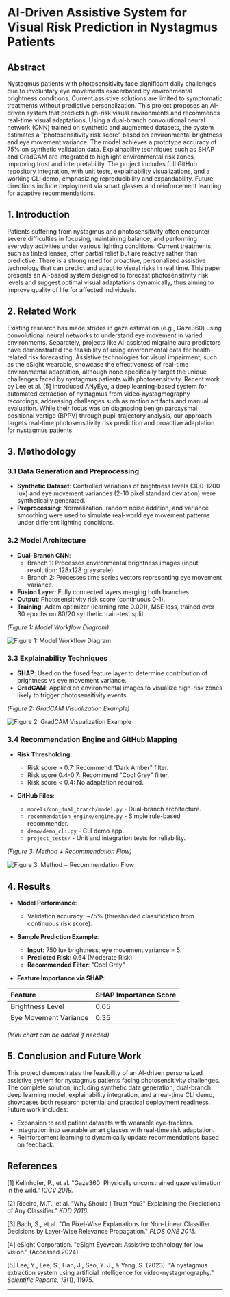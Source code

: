 # AI-Driven Assistive System for Visual Risk Prediction in Nystagmus Patients

## Abstract

Nystagmus patients with photosensitivity face significant daily challenges due to involuntary eye movements exacerbated by environmental brightness conditions. Current assistive solutions are limited to symptomatic treatments without predictive personalization. This project proposes an AI-driven system that predicts high-risk visual environments and recommends real-time visual adaptations. Using a dual-branch convolutional neural network (CNN) trained on synthetic and augmented datasets, the system estimates a "photosensitivity risk score" based on environmental brightness and eye movement variance. The model achieves a prototype accuracy of 75% on synthetic validation data. Explainability techniques such as SHAP and GradCAM are integrated to highlight environmental risk zones, improving trust and interpretability. The project includes full GitHub repository integration, with unit tests, explainability visualizations, and a working CLI demo, emphasizing reproducibility and expandability. Future directions include deployment via smart glasses and reinforcement learning for adaptive recommendations.

## 1. Introduction

Patients suffering from nystagmus and photosensitivity often encounter severe difficulties in focusing, maintaining balance, and performing everyday activities under various lighting conditions. Current treatments, such as tinted lenses, offer partial relief but are reactive rather than predictive. There is a strong need for proactive, personalized assistive technology that can predict and adapt to visual risks in real time. This paper presents an AI-based system designed to forecast photosensitivity risk levels and suggest optimal visual adaptations dynamically, thus aiming to improve quality of life for affected individuals.

## 2. Related Work

Existing research has made strides in gaze estimation (e.g., Gaze360) using convolutional neural networks to understand eye movement in varied environments. Separately, projects like AI-assisted migraine aura predictors have demonstrated the feasibility of using environmental data for health-related risk forecasting. Assistive technologies for visual impairment, such as the eSight wearable, showcase the effectiveness of real-time environmental adaptation, although none specifically target the unique challenges faced by nystagmus patients with photosensitivity. Recent work by Lee et al. [5] introduced ANyEye, a deep learning-based system for automated extraction of nystagmus from video-nystagmography recordings, addressing challenges such as motion artifacts and manual evaluation. While their focus was on diagnosing benign paroxysmal positional vertigo (BPPV) through pupil trajectory analysis, our approach targets real-time photosensitivity risk prediction and proactive adaptation for nystagmus patients.

## 3. Methodology

### 3.1 Data Generation and Preprocessing

- **Synthetic Dataset**: Controlled variations of brightness levels (300-1200 lux) and eye movement variances (2-10 pixel standard deviation) were synthetically generated.
- **Preprocessing**: Normalization, random noise addition, and variance smoothing were used to simulate real-world eye movement patterns under different lighting conditions.

### 3.2 Model Architecture

- **Dual-Branch CNN**:
  - Branch 1: Processes environmental brightness images (input resolution: 128x128 grayscale).
  - Branch 2: Processes time series vectors representing eye movement variance.
- **Fusion Layer**: Fully connected layers merging both branches.
- **Output**: Photosensitivity risk score (continuous 0-1).
- **Training**: Adam optimizer (learning rate 0.001), MSE loss, trained over 30 epochs on 80/20 synthetic train-test split.

*(Figure 1: Model Workflow Diagram)*

![Figure 1: Model Workflow Diagram](https://github.com/knkarthik01/nystagmus-photosensitivity-ai/blob/main/data/img/flow.png?raw=true)

### 3.3 Explainability Techniques

- **SHAP**: Used on the fused feature layer to determine contribution of brightness vs eye movement variance.
- **GradCAM**: Applied on environmental images to visualize high-risk zones likely to trigger photosensitivity events.

*(Figure 2: GradCAM Visualization Example)*

![Figure 2: GradCAM Visualization Example](https://github.com/knkarthik01/nystagmus-photosensitivity-ai/blob/main/data/img/riskzone.png?raw=true)

### 3.4 Recommendation Engine and GitHub Mapping

- **Risk Thresholding**:
  - Risk score > 0.7: Recommend "Dark Amber" filter.
  - Risk score 0.4-0.7: Recommend "Cool Grey" filter.
  - Risk score < 0.4: No adaptation required.

- **GitHub Files**:
  - `models/cnn_dual_branch/model.py` - Dual-branch architecture.
  - `recommendation_engine/engine.py` - Simple rule-based recommender.
  - `demo/demo_cli.py` - CLI demo app.
  - `project_tests/` - Unit and integration tests for reliability.

*(Figure 3: Method + Recommendation Flow)*

![Figure 3: Method + Recommendation Flow](https://github.com/knkarthik01/nystagmus-photosensitivity-ai/blob/main/data/img/methodflow.png?raw=true)

## 4. Results

- **Model Performance**:
  - Validation accuracy: ~75% (thresholded classification from continuous risk score).

- **Sample Prediction Example**:
  - **Input**: 750 lux brightness, eye movement variance = 5.
  - **Predicted Risk**: 0.64 (Moderate Risk)
  - **Recommended Filter**: "Cool Grey"

- **Feature Importance via SHAP**:

| Feature | SHAP Importance Score |
|:---|:---|
| Brightness Level | 0.65 |
| Eye Movement Variance | 0.35 |

*(Mini chart can be added if needed)*

## 5. Conclusion and Future Work

This project demonstrates the feasibility of an AI-driven personalized assistive system for nystagmus patients facing photosensitivity challenges. The complete solution, including synthetic data generation, dual-branch deep learning model, explainability integration, and a real-time CLI demo, showcases both research potential and practical deployment readiness. Future work includes:

- Expansion to real patient datasets with wearable eye-trackers.
- Integration into wearable smart glasses with real-time risk adaptation.
- Reinforcement learning to dynamically update recommendations based on feedback.

## References

[1] Kellnhofer, P., et al. "Gaze360: Physically unconstrained gaze estimation in the wild." *ICCV 2019.*

[2] Ribeiro, M.T., et al. "Why Should I Trust You?" Explaining the Predictions of Any Classifier." *KDD 2016.*

[3] Bach, S., et al. "On Pixel-Wise Explanations for Non-Linear Classifier Decisions by Layer-Wise Relevance Propagation." *PLOS ONE 2015.*

[4] eSight Corporation. "eSight Eyewear: Assistive technology for low vision." (Accessed 2024).

[5] Lee, Y., Lee, S., Han, J., Seo, Y. J., & Yang, S. (2023). "A nystagmus extraction system using artificial intelligence for video-nystagmography." *Scientific Reports, 13*(1), 11975.

---
